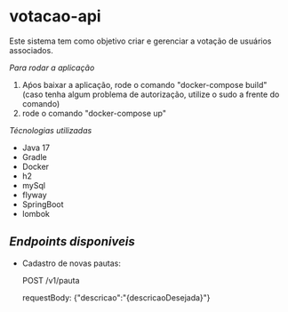 # votacao-api

Este sistema tem como objetivo criar e gerenciar a votação de usuários associados.

_*Para rodar a aplicação*_
1. Aṕos baixar a aplicação, rode o comando "docker-compose build" (caso tenha algum problema de autorização, utilize o sudo a frente do comando)
2. rode o comando "docker-compose up"

_Técnologias utilizadas_
- Java 17
- Gradle
- Docker
- h2
- mySql
- flyway
- SpringBoot
- lombok

_Endpoints disponiveis_
-

- Cadastro de novas pautas:

    POST /v1/pauta

    requestBody: {"descricao":"{descricaoDesejada}"}
